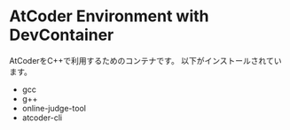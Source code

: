 # AtCoder Environment with DevContainer
AtCoderをC++で利用するためのコンテナです。
以下がインストールされています。
- gcc
- g++
- online-judge-tool
- atcoder-cli
